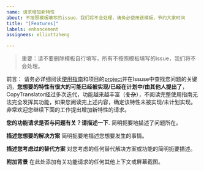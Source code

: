 ```yaml
---
name: 请求增加新特性
about: 不按照模板填写的issue，我们将不会处理，请务必使用该模板，节约大家时间
title: "[Features]"
labels: enhancement
assignees: elliottzheng

---
```


>重要：请不要删除模板自行填写，所有不按照模板填写的issue，我们将不会处理。

前言：
请务必详细阅读[使用指南](https://copytranslator.gitee.io/guide/)和项目的[project](https://github.com/CopyTranslator/CopyTranslator/projects)并在Issuse中查找您问题的关键词，**您想要的特性有很大的可能已经被实现/已经在计划中/由其他人提出了**，CopyTranslator经过多次迭代，功能越来越丰富（~~复杂~~），不阅读完整使用指南无法完全发挥其功能，如果您阅读完上述内容，确定该特性未被实现/未计划实现。非常欢迎您继续下面的工作提出增加新特性的请求。

**您的功能请求是否与问题有关？请描述一下.**
简明扼要地描述了问题所在。

**描述您想要的解决方案**
简明扼要地描述您想要发生的事情。

**描述您考虑过的替代方案**
对您考虑的任何替代解决方案或功能的简明扼要描述。

**附加背景**
在此处添加有关功能请求的任何其他上下文或屏幕截图。
